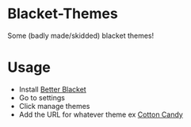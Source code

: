 # Blacket-Themes
Some (badly made/skidded) blacket themes!

# Usage
- Install [Better Blacket](github.com/dmrd1/betterblacket)
- Go to settings
- Click manage themes
- Add the URL for whatever theme ex [Cotton Candy](https://raw.githubusercontent.com/DMrD1/Blacket-Themes/refs/heads/main/Cotton%20Candy.css)
